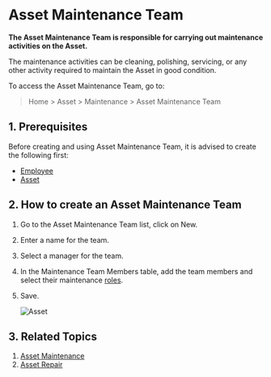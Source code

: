 <!-- add-breadcrumbs -->
# Asset Maintenance Team

**The Asset Maintenance Team is responsible for carrying out maintenance activities on the Asset.**

The maintenance activities can be cleaning, polishing, servicing, or any other activity required to maintain the Asset in good condition.

To access the Asset Maintenance Team, go to:
> Home > Asset > Maintenance > Asset Maintenance Team

## 1. Prerequisites
Before creating and using Asset Maintenance Team, it is advised to create the following first:

* [Employee](/docs/user/manual/en/human-resources/employee)
* [Asset](/docs/user/manual/en/asset/asset)

## 2. How to create an Asset Maintenance Team

1. Go to the Asset Maintenance Team list, click on New.
1. Enter a name for the team.
1. Select a manager for the team.
1. In the Maintenance Team Members table, add the team members and select their maintenance [roles](/docs/user/manual/en/setting-up/users-and-permissions/role-and-role-profile).
1. Save.

    <img class="screenshot" alt="Asset" src="{{docs_base_url}}/v12/assets/img/asset/asset_maintenance_team.png">

## 3. Related Topics
1. [Asset Maintenance](/docs/user/manual/en/asset/asset-maintenance)
1. [Asset Repair](/docs/user/manual/en/asset/asset-repair)
